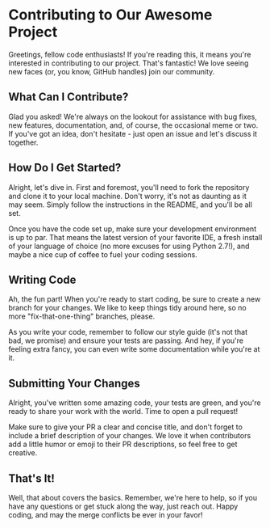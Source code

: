 # Contributing to Our Awesome Project

Greetings, fellow code enthusiasts! If you're reading this, it means you're interested in contributing to our project. That's fantastic! We love seeing new faces (or, you know, GitHub handles) join our community.

## What Can I Contribute?

Glad you asked! We're always on the lookout for assistance with bug fixes, new features, documentation, and, of course, the occasional meme or two. If you've got an idea, don't hesitate - just open an issue and let's discuss it together.

## How Do I Get Started?

Alright, let's dive in. First and foremost, you'll need to fork the repository and clone it to your local machine. Don't worry, it's not as daunting as it may seem. Simply follow the instructions in the README, and you'll be all set.

Once you have the code set up, make sure your development environment is up to par. That means the latest version of your favorite IDE, a fresh install of your language of choice (no more excuses for using Python 2.7!), and maybe a nice cup of coffee to fuel your coding sessions.

## Writing Code

Ah, the fun part! When you're ready to start coding, be sure to create a new branch for your changes. We like to keep things tidy around here, so no more "fix-that-one-thing" branches, please.

As you write your code, remember to follow our style guide (it's not that bad, we promise) and ensure your tests are passing. And hey, if you're feeling extra fancy, you can even write some documentation while you're at it.

## Submitting Your Changes

Alright, you've written some amazing code, your tests are green, and you're ready to share your work with the world. Time to open a pull request!

Make sure to give your PR a clear and concise title, and don't forget to include a brief description of your changes. We love it when contributors add a little humor or emoji to their PR descriptions, so feel free to get creative.

## That's It!

Well, that about covers the basics. Remember, we're here to help, so if you have any questions or get stuck along the way, just reach out. Happy coding, and may the merge conflicts be ever in your favor!
